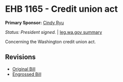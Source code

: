 # EHB 1165 - Credit union act
**Primary Sponsor:** [Cindy Ryu](/person/leg/cindy.ryu.md)

*Status: President signed.* | [leg.wa.gov summary](https://app.leg.wa.gov/billsummary?BillNumber=1165&Year=2021)

Concerning the Washington credit union act.

## Revisions
* [Original Bill](1/)
* [Engrossed Bill](1/)